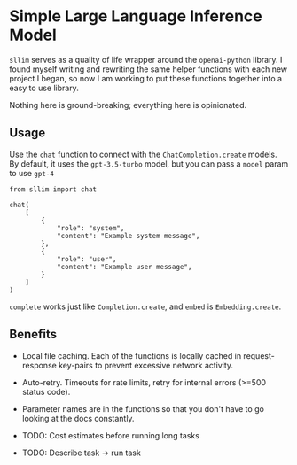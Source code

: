 # Simple Large Language Inference Model

`sllim` serves as a quality of life wrapper around the `openai-python` library.
I found myself writing and rewriting the same helper functions with each new project I began, so now I am working to put these functions together into a easy to use library.

Nothing here is ground-breaking; everything here is opinionated.

## Usage

Use the `chat` function to connect with the `ChatCompletion.create` models. By default, it uses the `gpt-3.5-turbo` model, but you can pass a `model` param to use `gpt-4`
```
from sllim import chat

chat(
    [
        {
            "role": "system",
            "content": "Example system message",
        },
        {
            "role": "user",
            "content": "Example user message",
        }
    ]
)
```

`complete` works just like `Completion.create`, and `embed` is `Embedding.create`.


## Benefits

* Local file caching. Each of the functions is locally cached in request-response key-pairs to prevent excessive network activity.

* Auto-retry. Timeouts for rate limits, retry for internal errors (>=500 status code).

* Parameter names are in the functions so that you don't have to go looking at the docs constantly.

* TODO: Cost estimates before running long tasks

* TODO: Describe task -> run task
